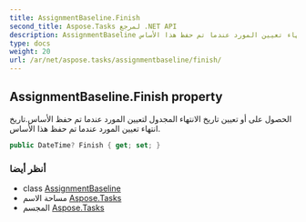 ```yaml
---
title: AssignmentBaseline.Finish
second_title: Aspose.Tasks لمرجع .NET API
description: AssignmentBaseline ملكية. الحصول على أو تعيين تاريخ الانتهاء المجدول لتعيين المورد عندما تم حفظ الأساس.تاريخ انتهاء تعيين المورد عندما تم حفظ هذا الأساس.
type: docs
weight: 20
url: /ar/net/aspose.tasks/assignmentbaseline/finish/
---
```

## AssignmentBaseline.Finish property

الحصول على أو تعيين تاريخ الانتهاء المجدول لتعيين المورد عندما تم حفظ الأساس.تاريخ انتهاء تعيين المورد عندما تم حفظ هذا الأساس.

```csharp
public DateTime? Finish { get; set; }
```

### أنظر أيضا

* class [AssignmentBaseline](../)
* مساحة الاسم [Aspose.Tasks](../../assignmentbaseline/)
* المجسم [Aspose.Tasks](../../../)


